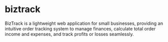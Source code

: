 # biztrack
BizTrack is a lightweight web application for small businesses, providing an intuitive order tracking system to manage finances, calculate total order income and expenses, and track profits or losses seamlessly.
